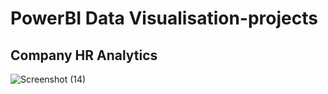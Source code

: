 # PowerBI Data Visualisation-projects

## Company HR Analytics
![Screenshot (14)](https://github.com/Sayantan31Malladeb/PowerBI-Data-Visualisation-projects/assets/70769927/59c7ccca-5b14-4613-9d96-fc37c252296d)
